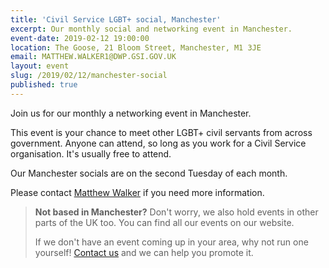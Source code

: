 ```yaml
---
title: 'Civil Service LGBT+ social, Manchester'
excerpt: Our monthly social and networking event in Manchester.
event-date: 2019-02-12 19:00:00
location: The Goose, 21 Bloom Street, Manchester, M1 3JE
email: MATTHEW.WALKER1@DWP.GSI.GOV.UK
layout: event
slug: /2019/02/12/manchester-social
published: true
---
```


Join us for our monthly a networking event in Manchester. 

This event is your chance to meet other LGBT+ civil servants from across government. Anyone can attend, so long as you work for a Civil Service organisation. It's usually free to attend.

Our Manchester socials are on the second Tuesday of each month.

Please contact [Matthew Walker](mailto:MATTHEW.WALKER1@DWP.GSI.GOV.UK)  if you need more information.

> **Not based in Manchester?** Don't worry, we also hold events in other parts of the UK too. You can find all our events on our website.
> 
> If we don't have an event coming up in your area, why not run one yourself! [Contact us](/about/contact-us/) and we can help you promote it.